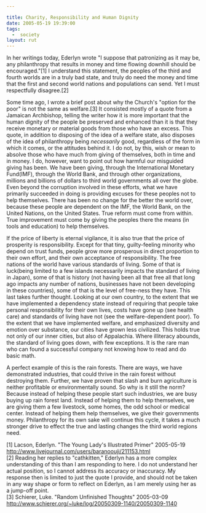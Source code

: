 ```yaml
---

title: Charity, Responsibility and Human Dignity
date: 2005-05-19 19:39:00
tags:
  -  society
layout: rut
---
```


<p>In her writings today, Ederlyn wrote "I suppose that patronizing as it may be, any philanthropy that results in money and time flowing downhill should be encouraged."[1] I understand this statement, the peoples of the third and fourth worlds are in a truly bad state, and truly do need the money and time that the first and second world nations and populations can send.  Yet I must respectfully disagree.[2]</p>

<p>Some time ago, I wrote a brief post about why the Church's "option for the poor" is not the same as welfare.[3] It consisted mostly of a quote from a Jamaican Archbishop, telling the writer how it is more important that the human dignity of the people be preserved and enhanced than it is that they receive monetary or material goods from those who have an excess.  This quote, in addition to disposing of the idea of a welfare state, also disposes of the idea of philanthropy being <em>necessarily</em> good, regardless of the form in which it comes, or the attitudes behind it.  I do not, by this, wish or mean to absolve those who have much from giving of  themselves, both in time and in money. I do, however, want to point out how harmful our misguided giving has been.  We have been giving, through the International Monetary Fund(IMF), through the World Bank, and  through other organizations, millions and billions of dollars to third world governments all over the globe.  Even beyond the corruption involved in these efforts, what we have primarily succeeded in doing is providing excuses for these peoples not to help themselves.  There has been no change for the better the world over, because these people are dependent on the IMF, the World Bank, on the United Nations, on the United States.  True reform must come from within.  True improvement must come by giving the peoples there the means (in tools and education) to help themselves.</p>

<p>If the price of liberty is eternal vigilance, it is also true that the price of prosperity is responsibility.  Except for that tiny, guilty-feeling minority who depend on trust funds, people grow more prosperous in direct proportion to their own effort, and their own acceptance of responsibility.  The free nations of the world have various standards of living.  Some of that is luck(being limited to a few islands necessarily impacts the standard of living in Japan), some of that is history (not having been all that free all that long ago impacts any number of nations, businesses have not been developing in these countries), some of that is the level of free-ness they have.  This last takes further thought.  Looking at our own country, to the extent that we have implemented a dependency state instead of requiring that people take personal responsibility for their own lives, costs have gone up (see health care) and standards of living have not (see the welfare-dependent poor).  To the extent that we have implemented welfare, and emphasized diversity and emotion over substance, our cities have grown less civilized.  This holds true not only of our inner cities, but also of Appalachia.  Where illiteracy abounds, the standard of living goes down, with few exceptions.  It is the rare man who can found a successful company not knowing how to read and do basic math.</p>

<p>A perfect example of this is the rain forests.  There are ways, we have demonstrated industries, that could thrive in the rain forest without destroying them.  Further, we have proven that slash and burn agriculture is neither profitable or environmentally sound.  So why is it still the norm?  Because instead of helping these people start such industries, we are busy buying up rain forest land. Instead of helping them to help themselves, we are giving them a few livestock, some homes, the odd school or medical center.  Instead of helping them help  themselves, we give their governments money.  Philanthropy for its own sake will continue this cycle, it takes a much stronger drive to effect the true and lasting changes the third world regions need.</p>

[1] Lacson, Ederlyn. "The Young Lady's Illustrated Primer" 2005-05-19  http://www.livejournal.com/users/baranoouji/211153.html <br  />
[2] Reading her replies to "cathkitten," Ederlyn has a more complex understanding of this than I am responding to here.  I do not understand her actual position, so I cannot address its accuracy or inaccuracy.  My response then is limited to just the quote I provide, and should not be taken in any way shape or form to reflect on Ederlyn, as I am merely using her as a jump-off point.<br  /> [3] Schierer, Luke.  "Random Unfinished Thoughts"  2005-03-09 http://www.schierer.org/~luke/log/20050309-1140/20050309-1140


